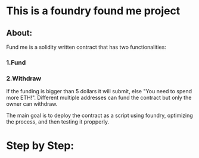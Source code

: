 # This is a foundry found me project

## About:

Fund me is a solidity written contract that has two functionalities:
### 1.Fund
### 2.Withdraw
If the funding is bigger than 5 dollars it will submit, else "You need to spend more ETH!".
Different multiple addresses can fund the contract but only the owner can withdraw.

The main goal is to deploy the contract as a script using foundry, optimizing the process, and
then testing it propperly.

# Step by Step:
